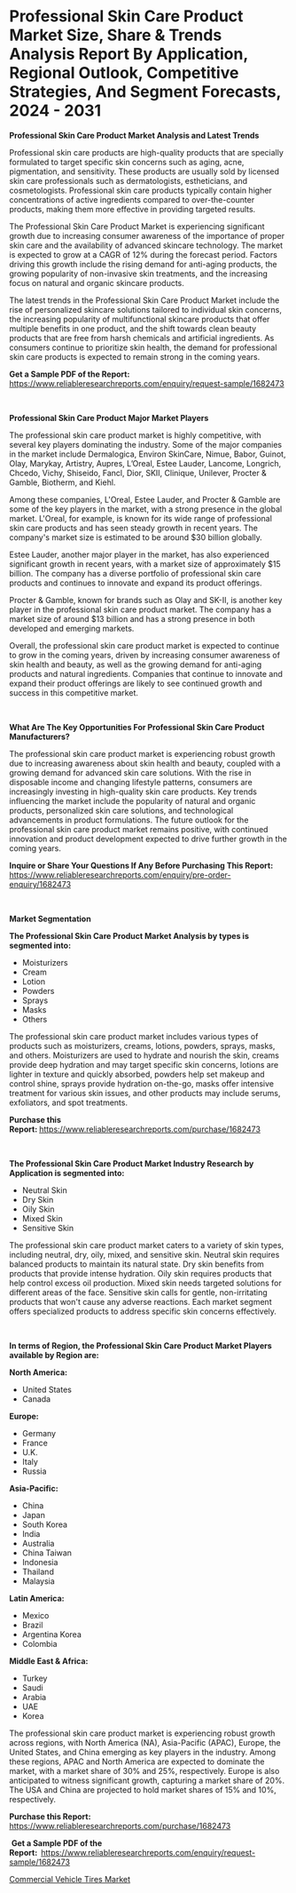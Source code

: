 <p><h1>Professional Skin Care Product Market Size, Share & Trends Analysis Report By Application, Regional Outlook, Competitive Strategies, And Segment Forecasts, 2024 - 2031</h1></p><p><strong>Professional Skin Care Product Market Analysis and Latest Trends</strong></p>
<p><p>Professional skin care products are high-quality products that are specially formulated to target specific skin concerns such as aging, acne, pigmentation, and sensitivity. These products are usually sold by licensed skin care professionals such as dermatologists, estheticians, and cosmetologists. Professional skin care products typically contain higher concentrations of active ingredients compared to over-the-counter products, making them more effective in providing targeted results.</p><p>The Professional Skin Care Product Market is experiencing significant growth due to increasing consumer awareness of the importance of proper skin care and the availability of advanced skincare technology. The market is expected to grow at a CAGR of 12% during the forecast period. Factors driving this growth include the rising demand for anti-aging products, the growing popularity of non-invasive skin treatments, and the increasing focus on natural and organic skincare products.</p><p>The latest trends in the Professional Skin Care Product Market include the rise of personalized skincare solutions tailored to individual skin concerns, the increasing popularity of multifunctional skincare products that offer multiple benefits in one product, and the shift towards clean beauty products that are free from harsh chemicals and artificial ingredients. As consumers continue to prioritize skin health, the demand for professional skin care products is expected to remain strong in the coming years.</p></p>
<p><strong>Get a Sample PDF of the Report:&nbsp;</strong> <a href="https://www.reliableresearchreports.com/enquiry/request-sample/1682473">https://www.reliableresearchreports.com/enquiry/request-sample/1682473</a></p>
<p>&nbsp;</p>
<p><strong>Professional Skin Care Product Major Market Players</strong></p>
<p><p>The professional skin care product market is highly competitive, with several key players dominating the industry. Some of the major companies in the market include Dermalogica, Environ SkinCare, Nimue, Babor, Guinot, Olay, Marykay, Artistry, Aupres, L’Oreal, Estee Lauder, Lancome, Longrich, Chcedo, Vichy, Shiseido, Fancl, Dior, SKII, Clinique, Unilever, Procter & Gamble, Biotherm, and Kiehl.</p><p>Among these companies, L'Oreal, Estee Lauder, and Procter & Gamble are some of the key players in the market, with a strong presence in the global market. L'Oreal, for example, is known for its wide range of professional skin care products and has seen steady growth in recent years. The company's market size is estimated to be around $30 billion globally.</p><p>Estee Lauder, another major player in the market, has also experienced significant growth in recent years, with a market size of approximately $15 billion. The company has a diverse portfolio of professional skin care products and continues to innovate and expand its product offerings.</p><p>Procter & Gamble, known for brands such as Olay and SK-II, is another key player in the professional skin care product market. The company has a market size of around $13 billion and has a strong presence in both developed and emerging markets.</p><p>Overall, the professional skin care product market is expected to continue to grow in the coming years, driven by increasing consumer awareness of skin health and beauty, as well as the growing demand for anti-aging products and natural ingredients. Companies that continue to innovate and expand their product offerings are likely to see continued growth and success in this competitive market.</p></p>
<p>&nbsp;</p>
<p><strong>What Are The Key Opportunities For Professional Skin Care Product Manufacturers?</strong></p>
<p><p>The professional skin care product market is experiencing robust growth due to increasing awareness about skin health and beauty, coupled with a growing demand for advanced skin care solutions. With the rise in disposable income and changing lifestyle patterns, consumers are increasingly investing in high-quality skin care products. Key trends influencing the market include the popularity of natural and organic products, personalized skin care solutions, and technological advancements in product formulations. The future outlook for the professional skin care product market remains positive, with continued innovation and product development expected to drive further growth in the coming years.</p></p>
<p><strong>Inquire or Share Your Questions If Any Before Purchasing This Report:</strong> <a href="https://www.reliableresearchreports.com/enquiry/pre-order-enquiry/1682473">https://www.reliableresearchreports.com/enquiry/pre-order-enquiry/1682473</a></p>
<p>&nbsp;</p>
<p><strong>Market Segmentation</strong></p>
<p><strong>The Professional Skin Care Product Market Analysis by types is segmented into:</strong></p>
<p><ul><li>Moisturizers</li><li>Cream</li><li>Lotion</li><li>Powders</li><li>Sprays</li><li>Masks</li><li>Others</li></ul></p>
<p><p>The professional skin care product market includes various types of products such as moisturizers, creams, lotions, powders, sprays, masks, and others. Moisturizers are used to hydrate and nourish the skin, creams provide deep hydration and may target specific skin concerns, lotions are lighter in texture and quickly absorbed, powders help set makeup and control shine, sprays provide hydration on-the-go, masks offer intensive treatment for various skin issues, and other products may include serums, exfoliators, and spot treatments.</p></p>
<p><strong>Purchase this Report:&nbsp;</strong><a href="https://www.reliableresearchreports.com/purchase/1682473">https://www.reliableresearchreports.com/purchase/1682473</a></p>
<p>&nbsp;</p>
<p><strong>The Professional Skin Care Product Market Industry Research by Application is segmented into:</strong></p>
<p><ul><li>Neutral Skin</li><li>Dry Skin</li><li>Oily Skin</li><li>Mixed Skin</li><li>Sensitive Skin</li></ul></p>
<p><p>The professional skin care product market caters to a variety of skin types, including neutral, dry, oily, mixed, and sensitive skin. Neutral skin requires balanced products to maintain its natural state. Dry skin benefits from products that provide intense hydration. Oily skin requires products that help control excess oil production. Mixed skin needs targeted solutions for different areas of the face. Sensitive skin calls for gentle, non-irritating products that won't cause any adverse reactions. Each market segment offers specialized products to address specific skin concerns effectively.</p></p>
<p>&nbsp;</p>
<p><strong>In terms of Region, the Professional Skin Care Product Market Players available by Region are:</strong></p>
<p>
    <p> <strong> North America: </strong>
        <ul>
            <li>United States</li>
            <li>Canada</li>
        </ul>
        </p> 
    <p> <strong> Europe: </strong>
        <ul>
            <li>Germany</li>
            <li>France</li>
            <li>U.K.</li>
            <li>Italy</li>
            <li>Russia</li>
        </ul>
        </p> 
    <p> <strong> Asia-Pacific: </strong>
        <ul>
            <li>China</li>
            <li>Japan</li>
            <li>South Korea</li>
            <li>India</li>
            <li>Australia</li>
            <li>China Taiwan</li>
            <li>Indonesia</li>
            <li>Thailand</li>
            <li>Malaysia</li>
        </ul>
        </p> 
    <p> <strong> Latin America: </strong>
        <ul>
            <li>Mexico</li>
            <li>Brazil</li>
            <li>Argentina Korea</li>
            <li>Colombia</li>
        </ul>
        </p> 
    <p> <strong> Middle East & Africa: </strong>
        <ul>
            <li>Turkey</li>
            <li>Saudi</li>
            <li>Arabia</li>
            <li>UAE</li>
            <li>Korea</li>
        </ul>
    </p>
    </p>
<p><p>The professional skin care product market is experiencing robust growth across regions, with North America (NA), Asia-Pacific (APAC), Europe, the United States, and China emerging as key players in the industry. Among these regions, APAC and North America are expected to dominate the market, with a market share of 30% and 25%, respectively. Europe is also anticipated to witness significant growth, capturing a market share of 20%. The USA and China are projected to hold market shares of 15% and 10%, respectively.</p></p>
<p><strong>Purchase this Report: </strong><a href="https://www.reliableresearchreports.com/purchase/1682473">https://www.reliableresearchreports.com/purchase/1682473</a></p>
<p>&nbsp;<strong>Get a Sample PDF of the Report:&nbsp;&nbsp;</strong><a href="https://www.reliableresearchreports.com/enquiry/request-sample/1682473">https://www.reliableresearchreports.com/enquiry/request-sample/1682473</a></p>
<p><strong></strong></p>
<p><p><a href="https://cautious-neon-760.notion.site/Commercial-Vehicle-Tires-Market-Share-Market-New-Trends-Analysis-Report-By-Type-By-Application-B-1e72ec6112ca46cca6cb06200d06b13f">Commercial Vehicle Tires Market</a></p></p>